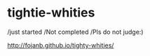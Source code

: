 # tightie-whities
/just started
/Not completed
/Pls do not judge:)

http://fojanb.github.io/tighty-whities/
